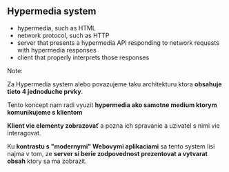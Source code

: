 ## Hypermedia system

- <span class="hyper-highlight">hyper</span>media, such as HTML
- network protocol, such as HTTP
- server that presents a hypermedia API responding to network requests with hypermedia responses
- client that properly interprets those responses

Note:

Za Hypermedia system alebo povazujeme taku architekturu ktora **obsahuje tieto 4 jednoduche prvky**.

Tento koncept nam radi vyuzit **hypermedia ako samotne medium ktorym komunikujeme s klientom**

**Klient vie elementy zobrazovať** a pozna ich spravanie a uzivatel s nimi vie interagovat.

Ku **kontrastu s "modernymi" Webovymi aplikaciami** sa tento system lisi najma v tom,
ze **server si berie zodpovednost prezentovat a vytvarat obsah** ktory sa ma zobrazit.

